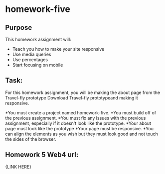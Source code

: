 # homework-five

## Purpose

This homework assignment will:

* Teach you how to make your site responsive
* Use media queries
* Use percentages 
* Start focusing on mobile

## Task:

For this homework assignment, you will be making the about page from the Travel-fly prototype Download Travel-fly prototypeand making it responsive.

*You must create a project named homework-five.
*You must build off of the previous assignment. 
*You must fix any issues with the previous assignment, especially if it doesn't look like the prototype. 
*Your about page must look like the prototype
*Your page must be responsive. 
*You can align the elements as you wish but they must look good and not touch the sides of the browser.

## Homework 5 Web4 url:
{LINK HERE}
